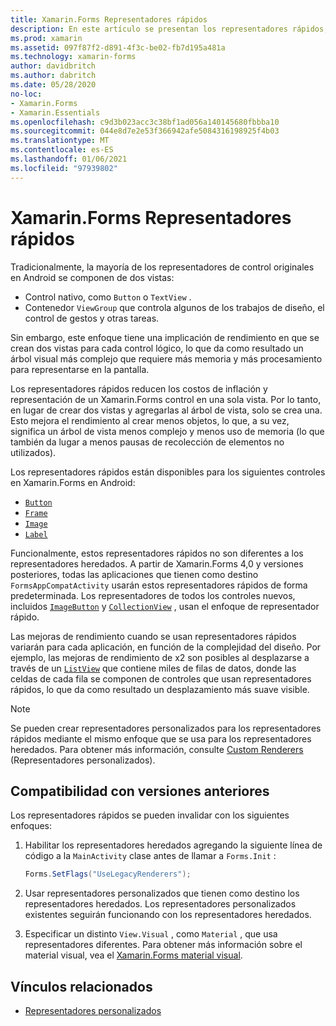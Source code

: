 ```yaml
---
title: Xamarin.Forms Representadores rápidos
description: En este artículo se presentan los representadores rápidos, que reducen los costos de inflación y representación de un Xamarin.Forms control en Android mediante el acoplamiento de la jerarquía de control nativa resultante.
ms.prod: xamarin
ms.assetid: 097f87f2-d891-4f3c-be02-fb7d195a481a
ms.technology: xamarin-forms
author: davidbritch
ms.author: dabritch
ms.date: 05/28/2020
no-loc:
- Xamarin.Forms
- Xamarin.Essentials
ms.openlocfilehash: c9d3b023acc3c38bf1ad056a140145680fbbba10
ms.sourcegitcommit: 044e8d7e2e53f366942afe5084316198925f4b03
ms.translationtype: MT
ms.contentlocale: es-ES
ms.lasthandoff: 01/06/2021
ms.locfileid: "97939802"
---
```

# <a name="no-locxamarinforms-fast-renderers"></a>Xamarin.Forms Representadores rápidos

Tradicionalmente, la mayoría de los representadores de control originales en Android se componen de dos vistas:

- Control nativo, como `Button` o `TextView` .
- Contenedor `ViewGroup` que controla algunos de los trabajos de diseño, el control de gestos y otras tareas.

Sin embargo, este enfoque tiene una implicación de rendimiento en que se crean dos vistas para cada control lógico, lo que da como resultado un árbol visual más complejo que requiere más memoria y más procesamiento para representarse en la pantalla.

Los representadores rápidos reducen los costos de inflación y representación de un Xamarin.Forms control en una sola vista. Por lo tanto, en lugar de crear dos vistas y agregarlas al árbol de vista, solo se crea una. Esto mejora el rendimiento al crear menos objetos, lo que, a su vez, significa un árbol de vista menos complejo y menos uso de memoria (lo que también da lugar a menos pausas de recolección de elementos no utilizados).

Los representadores rápidos están disponibles para los siguientes controles en Xamarin.Forms en Android:

- [`Button`](xref:Xamarin.Forms.Button)
- [`Frame`](xref:Xamarin.Forms.Frame)
- [`Image`](xref:Xamarin.Forms.Image)
- [`Label`](xref:Xamarin.Forms.Label)

Funcionalmente, estos representadores rápidos no son diferentes a los representadores heredados. A partir de Xamarin.Forms 4,0 y versiones posteriores, todas las aplicaciones que tienen como destino `FormsAppCompatActivity` usarán estos representadores rápidos de forma predeterminada. Los representadores de todos los controles nuevos, incluidos [`ImageButton`](xref:Xamarin.Forms.ImageButton) y [`CollectionView`](xref:Xamarin.Forms.CollectionView) , usan el enfoque de representador rápido.

Las mejoras de rendimiento cuando se usan representadores rápidos variarán para cada aplicación, en función de la complejidad del diseño. Por ejemplo, las mejoras de rendimiento de x2 son posibles al desplazarse a través de un [`ListView`](xref:Xamarin.Forms.ListView) que contiene miles de filas de datos, donde las celdas de cada fila se componen de controles que usan representadores rápidos, lo que da como resultado un desplazamiento más suave visible.

> [!NOTE]
> Se pueden crear representadores personalizados para los representadores rápidos mediante el mismo enfoque que se usa para los representadores heredados. Para obtener más información, consulte [Custom Renderers](~/xamarin-forms/app-fundamentals/custom-renderer/index.md) (Representadores personalizados).

## <a name="backwards-compatibility"></a>Compatibilidad con versiones anteriores

Los representadores rápidos se pueden invalidar con los siguientes enfoques:

1. Habilitar los representadores heredados agregando la siguiente línea de código a la `MainActivity` clase antes de llamar a `Forms.Init` :

    ```csharp
    Forms.SetFlags("UseLegacyRenderers");
    ```

1. Usar representadores personalizados que tienen como destino los representadores heredados. Los representadores personalizados existentes seguirán funcionando con los representadores heredados.
1. Especificar un distinto `View.Visual` , como `Material` , que usa representadores diferentes. Para obtener más información sobre el material visual, vea el [ Xamarin.Forms material visual](~/xamarin-forms/user-interface/visual/material-visual.md).

## <a name="related-links"></a>Vínculos relacionados

- [Representadores personalizados](~/xamarin-forms/app-fundamentals/custom-renderer/index.md)
